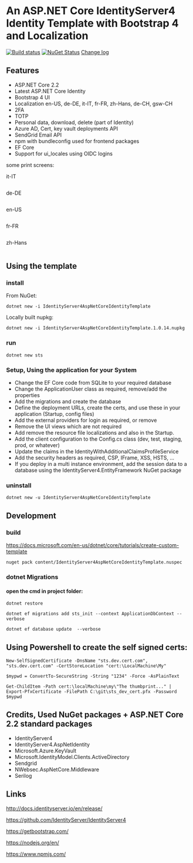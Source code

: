 # An ASP.NET Core IdentityServer4 Identity Template with Bootstrap 4 and Localization

 [![Build status](https://ci.appveyor.com/api/projects/status/ibm36ev49bpjf3o9?svg=true)](https://ci.appveyor.com/project/damienbod/identityserver4aspnetcoreidentitytemplate)      [![NuGet Status](http://img.shields.io/nuget/v/IdentityServer4AspNetCoreIdentityTemplate.svg?style=flat-square)](https://www.nuget.org/packages/IdentityServer4AspNetCoreIdentityTemplate/)  [Change log](https://github.com/damienbod/IdentityServer4AspNetCoreIdentityTemplate/blob/master/Changelog.md) 

## Features

- ASP.NET Core 2.2
- Latest ASP.NET Core Identity
- Bootstrap 4 UI
- Localization en-US, de-DE, it-IT, fr-FR, zh-Hans, de-CH, gsw-CH
- 2FA
- TOTP
- Personal data, download, delete (part of Identity)
- Azure AD, Cert, key vault deployments API
- SendGrid Email API
- npm with bundleconfig used for frontend packages
- EF Core 
- Support for ui_locales using OIDC logins

some print screens:

it-IT

<img src="https://github.com/damienbod/IdentityServer4AspNetCoreIdentityTemplate/blob/master/images/it-IT_template.png" alt=""  />

de-DE

<img src="https://github.com/damienbod/IdentityServer4AspNetCoreIdentityTemplate/blob/master/images/de-DE_template.png" alt="" />

en-US

<img src="https://github.com/damienbod/IdentityServer4AspNetCoreIdentityTemplate/blob/master/images/en-US_template.png" alt=""  />

fr-FR

<img src="https://github.com/damienbod/IdentityServer4AspNetCoreIdentityTemplate/blob/master/images/fr-FR_template.png" alt=""  />

zh-Hans

<img src="https://github.com/damienbod/IdentityServer4AspNetCoreIdentityTemplate/blob/master/images/zh-Hans_template.png" alt=""  />


## Using the template

### install

From NuGet:

```
dotnet new -i IdentityServer4AspNetCoreIdentityTemplate
```

Locally built nupkg:


```
dotnet new -i IdentityServer4AspNetCoreIdentityTemplate.1.0.14.nupkg
```

### run 

```
dotnet new sts
```

### Setup, Using the application for your System

- Change the EF Core code from SQLite to your required database
- Change the ApplicationUser class as required, remove/add the properties
- Add the migrations and create the database
- Define the deployment URLs, create the certs, and use these in your application (Startup, config files)
- Add the external providers for login as required, or remove
- Remove the UI views which are not required
- Add remove the resource file localizations and also in the Startup.
- Add the client configuration to the Config.cs class (dev, test, staging, prod, or whatever)
- Update the claims in the IdentityWithAdditionalClaimsProfileService
- Add the security headers as required, CSP, IFrame, XSS, HSTS, ...
- If you deploy in a multi instance environment, add the session data to a database using the IdentityServer4.EntityFramework NuGet package

### uninstall

```
dotnet new -u IdentityServer4AspNetCoreIdentityTemplate
```

## Development

### build

https://docs.microsoft.com/en-us/dotnet/core/tutorials/create-custom-template

```
nuget pack content/IdentityServer4AspNetCoreIdentityTemplate.nuspec
```

### dotnet Migrations

#### open the cmd in project folder:

```
dotnet restore

dotnet ef migrations add sts_init --context ApplicationDbContext --verbose

dotnet ef database update  --verbose
```

## Using Powershell to create the self signed certs:

```
New-SelfSignedCertificate -DnsName "sts.dev.cert.com", "sts.dev.cert.com" -CertStoreLocation "cert:\LocalMachine\My"

$mypwd = ConvertTo-SecureString -String "1234" -Force -AsPlainText

Get-ChildItem -Path cert:\localMachine\my\"The thumbprint..." | Export-PfxCertificate -FilePath C:\git\sts_dev_cert.pfx -Password $mypwd
```

## Credits, Used NuGet packages + ASP.NET Core 2.2 standard packages

- IdentityServer4
- IdentityServer4.AspNetIdentity
- Microsoft.Azure.KeyVault
- Microsoft.IdentityModel.Clients.ActiveDirectory
- Sendgrid
- NWebsec.AspNetCore.Middleware
- Serilog
	
## Links

http://docs.identityserver.io/en/release/

https://github.com/IdentityServer/IdentityServer4

https://getbootstrap.com/

https://nodejs.org/en/

https://www.npmjs.com/
